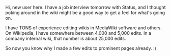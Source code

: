 Hi, new user here. I have a job interview tomorrow with Status, and I
thought poking around in the wiki might be a good way to get a feel for
what's going on.

I have TONS of experience editing wikis in MediaWiki software and
others. On Wikipedia, I have somewhere between 4,000 and 5,000 edits. In
a company internal wiki, that number is about 25,000 edits.

So now you know why I made a few edits to prominent pages already. :)